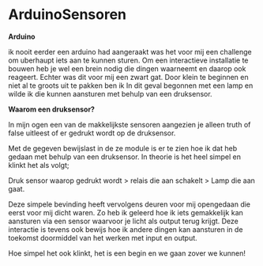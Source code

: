 # ArduinoSensoren

<b>Arduino</b>

ik nooit eerder een arduino had aangeraakt was het voor mij een challenge om uberhaupt iets aan te kunnen sturen. Om een interactieve installatie te bouwen heb je wel een brein nodig die dingen waarneemt en daarop ook reageert. Echter was dit voor mij een zwart gat. Door klein te beginnen en niet al te groots uit te pakken ben ik In dit geval begonnen met een lamp en wilde ik die kunnen aansturen met behulp van een druksensor. 

<b>Waarom een druksensor?</b>

In mijn ogen een van de makkelijkste sensoren aangezien je alleen truth of false uitleest of er gedrukt wordt op de druksensor. 

Met de gegeven bewijslast in de ze module is er te zien hoe ik dat heb gedaan met behulp van een druksensor. In theorie is het heel simpel en klinkt het als volgt;

Druk sensor waarop gedrukt wordt > relais die aan schakelt > Lamp die aan gaat. 

Deze simpele bevinding heeft vervolgens deuren voor mij opengedaan die eerst voor mij dicht waren. Zo heb ik geleerd hoe ik iets gemakkelijk kan aansturen via een sensor waarvoor je licht als output terug krijgt. Deze interactie is tevens ook bewijs hoe ik andere dingen kan aansturen in de toekomst doormiddel van het werken met input en output. 

Hoe simpel het ook klinkt, het is een begin en we gaan zover we kunnen!

